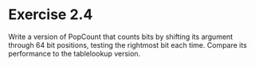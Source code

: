 # Exercise 2.4

Write a version of PopCount that counts bits by shifting its argument through 64 bit positions, testing the rightmost bit each time. Compare its performance to the tablelookup version.
